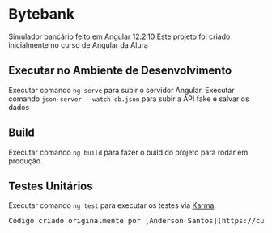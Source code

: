 # Bytebank

Simulador bancário feito em [Angular](https://github.com/angular/angular-cli) 12.2.10
Este projeto foi criado inicialmente no curso de Angular da Alura

## Executar no Ambiente de Desenvolvimento

Executar comando `ng serve` para subir o servidor Angular.
Executar comando `json-server --watch db.json` para subir a API fake e salvar os dados

## Build

Executar comando `ng build` para fazer o build do projeto para rodar em produção.

## Testes Unitários

Executar comando `ng test` para executar os testes via [Karma](https://karma-runner.github.io).

<pre>Código criado originalmente por [Anderson Santos](https://cursos.alura.com.br/user/pla-olliver)</pre>
